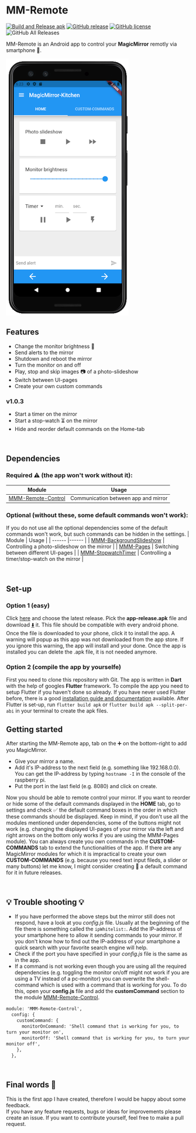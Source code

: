 # MM-Remote 
[![Build and Release apk](https://github.com/Klettner/MM-Remote/workflows/Build%20and%20Release%20apk/badge.svg)](https://GitHub.com/Klettner/MM-Remote/releases/)
[![GitHub release](https://img.shields.io/github/release/Klettner/MM-Remote)](https://GitHub.com/Klettner/MM-Remote/releases/)
[![GitHub license](https://img.shields.io/github/license/Klettner/MM-Remote)](https://github.com/Klettner/MM-Remote/blob/master/LICENSE)
![GitHub All Releases](https://img.shields.io/github/downloads/Klettner/MM-Remote/total)
  
MM-Remote is an Android app to control your **MagicMirror** remotly via smartphone :iphone:.  
  
![](assets/currentDeviceHomeTab.png)
  
## Features ##
  * Change the monitor brightness :high_brightness:    
  * Send alerts to the mirror  
  * Shutdown and reboot the mirror  
  * Turn the monitor on and off  
  * Play, stop and skip images :camera: of a photo-slideshow
  * Switch between UI-pages  
  * Create your own custom commands  
    
### v1.0.3 ###
  * Start a timer on the mirror
  * Start a stop-watch :hourglass_flowing_sand: on the mirror
  * Hide and reorder default commands on the Home-tab  
  
&nbsp;
## Dependencies ##
  
### Required :warning: (the app won't work without it): ###
| Module | Usage |
| ------ |------ |
| [MMM-Remote-Control](https://github.com/Jopyth/MMM-Remote-Control) | Communication between app and mirror |
    
### Optional (without these, some default commands won't work): ###
If you do not use all the optional dependencies some of the default commands won't work, but such commands can be hidden in the settings.
| Module | Usage |
| ------ |------ |
| [MMM-BackgroundSlideshow](https://github.com/darickc/MMM-BackgroundSlideshow) | Controlling a photo-slideshow on the mirror |
| [MMM-Pages](https://github.com/edward-shen/MMM-pages) | Switching between different UI-pages |
| [MMM-StopwatchTimer](https://github.com/klettner/MMM-StopwatchTimer) | Controlling a timer/stop-watch on the mirror |
  
&nbsp;
## Set-up ##
### Option 1 (easy) ###
Click [here](https://github.com/Klettner/MM-Remote/releases) and choose the latest release. Pick the **app-release.apk** file and download [:arrow_down:](https://github.com/Klettner/MM-Remote/releases) it. This file should be compatible with every android phone. Once the file is downloaded to your phone, click it to install the app. A warning will popup as this app was not downloaded from the app store. If you ignore this warning, the app will install and your done. 
Once the app is installed you can delete the .apk file, it is not needed anymore.  

### Option 2 (compile the app by yourselfe) ###
First you need to clone this repository with Git. The app is written in **Dart** with the help of googles **Flutter** framework. To compile the app you need to setup Flutter if you haven't done so already. If you have never used Flutter before, there is a good [installation guide and documentation](https://flutter.dev/docs/get-started/install) available. After Flutter is set-up, run ```flutter build apk``` or ```flutter build apk --split-per-abi``` in your terminal to create the apk files.

## Getting started ##
After starting the MM-Remote app, tab on the :heavy_plus_sign: on the bottom-right to add you MagicMirror. 
  - Give your mirror a name. 
  - Add it's IP-address to the next field (e.g. something like 192.168.0.0). You can get the IP-address by typing `hostname -I` in the console of the raspberry pi. 
  - Put the port in the last field (e.g. 8080) and click on create.

Now you should be able to remote control your mirror. If you want to reorder or hide some of the default commands displayed in the **HOME** tab, go to settings and check :white_check_mark: the default command boxes in the order in which these commands should be displayed. Keep in mind, if you don't use all the modules mentioned under dependencies, some of the buttons might not work (e.g. changing the displayed UI-pages of your mirror via the left and right arrows on the bottom only works if you are using the MMM-Pages module). You can always create you own commands in the **CUSTOM-COMMANDS** tab to extend the functionalities of the app. If there are any MagicMirror modules for which it is impractical to create your own **CUSTOM-COMMANDS** (e.g. because you need text input fileds, a slider or many buttons) let me know, I might consider creating :wrench: a default command for it in future releases.  
   
&nbsp;
## :bulb: Trouble shooting :bulb: ##  
  - If you have performed the above steps but the mirror still does not respond, have a look at you *config.js* file. Usually at the beginning of the file there is  something called the `ipWhitelist:`. Add the IP-address of your smartphone here to allow it sending commands to your mirror. If you don't know how to find out the IP-address of your smartphone a quick search with your favorite search engine will help.  
  - Check if the port you have specified in your *config.js* file is the same as in the app.  
  - If a command is not working even though you are using all the required dependencies (e.g. toggling the monitor on/off might not work if you are using a TV instead of a pc-monitor) you can overwrite the shell-command which is used with a command that is working for you. To do this, open your **config.js** file and add the **customCommand** section to the module [MMM-Remote-Control](https://github.com/Jopyth/MMM-Remote-Control).  
  ```
  module: 'MMM-Remote-Control',
    config: {
      customCommand: {
        monitorOnCommand: 'Shell command that is working for you, to turn your monitor on',
        monitorOff: 'Shell command that is working for you, to turn your monitor off',
      },
    },  
  ```

&nbsp;
## Final words :tada: ##
This is the first app I have created, therefore I would be happy about some feedback.  
If you have any feature requests, bugs or ideas for improvements please create an issue. 
If you want to contribute yourself, feel free to make a pull request.
